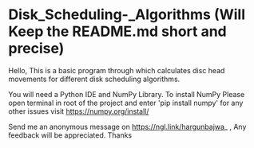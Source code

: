 # Disk_Scheduling-_Algorithms (Will Keep the README.md short and precise)
Hello,
This is a basic program through which calculates disc head movements for different disk scheduling algorithms.

You will need a Python IDE and NumPy Library.
To install NumPy Please open terminal in root of the project and enter 'pip install numpy' for any other issues visit https://numpy.org/install/ 

Send me an anonymous message on https://ngl.link/hargunbajwa_ , Any feedback will be appreciated. Thanks
